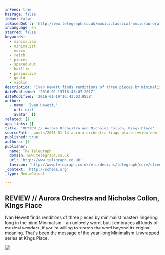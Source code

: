 ```yaml
---
inFeed: true
hasPage: false
inNav: false
isBasedOnUrl: 'http://www.telegraph.co.uk/music/classical-music/aurora-orchestra-kings-place-review-new-light-cast-on-familiar-m/'
inLanguage: en
starred: false
keywords:
  - minimalism
  - minimalist
  - music
  - reich
  - pieces
  - spaced-out
  - baillie
  - percussive
  - gould
  - violin
description: "Ivan Hewett finds renditions of three pieces by minimalist masters lingering long in the mind Minimalism - an unlovely word, but it embraces all kinds of musical wonders, if you're willing to stretch the word beyond its original meaning. That's been the message of the year-long Minimalism Unwrapped series at Kings Place."
datePublished: '2016-01-19T16:43:07.201Z'
dateModified: '2016-01-19T16:43:03.955Z'
author:
  - name: 'Ivan Hewett,'
    url: null
    avatar: {}
related: []
app_links: []
title: 'REVIEW // Aurora Orchestra and Nicholas Collon, Kings Place'
sourcePath: _posts/2016-01-14-aurora-orchestra-kings-place-review-new-light-cast-on-fa.md
published: true
authors: []
publisher:
  name: The Telegraph
  domain: www.telegraph.co.uk
  url: 'http://www.telegraph.co.uk'
  favicon: 'http://www.telegraph.co.uk/etc/designs/telegraph/core/clientlibs/themes/cars/img/favicon/icon_32x32.png'
_context: 'http://schema.org'
_type: MediaObject

---
```

<article style=""><h1>REVIEW // Aurora Orchestra and Nicholas Collon, Kings Place</h1><p>Ivan Hewett finds renditions of three pieces by minimalist masters lingering long in the mind Minimalism - an unlovely word, but it embraces all kinds of musical wonders, if you're willing to stretch the word beyond its original meaning. That's been the message of the year-long Minimalism Unwrapped series at Kings Place.</p><img src="https://s3-us-west-2.amazonaws.com/the-grid-img/p/1a52a76b46de97c9c99349a4502e5d55d8a40ae7.jpg" /></article>